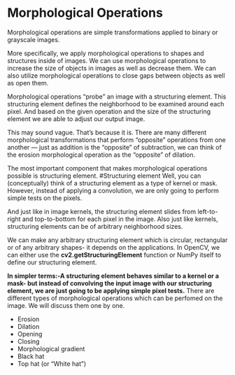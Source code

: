 # Morphological Operations
Morphological operations are simple transformations applied to binary or grayscale images.

More specifically, we apply morphological operations to shapes and structures inside of images. We can use morphological operations to increase the size of objects in images as well as decrease them. We can also utilize morphological operations to close gaps between objects as well as open them.

Morphological operations “probe” an image with a structuring element. This structuring element defines the neighborhood to be examined around each pixel. And based on the given operation and the size of the structuring element we are able to adjust our output image.

This may sound vague. That’s because it is. There are many different morphological transformations that perform “opposite” operations from one another — just as addition is the “opposite” of subtraction, we can think of the erosion morphological operation as the “opposite” of dilation.

The most important component that makes morphological operations possible is structuring element.
#Structuring element
Well, you can (conceptually) think of a structuring element as a type of kernel or mask. However, instead of applying a convolution, we are only going to perform simple tests on the pixels.

And just like in image kernels, the structuring element slides from left-to-right and top-to-bottom for each pixel in the image. Also just like kernels, structuring elements can be of arbitrary neighborhood sizes.

We can make any arbitrary structuring element which is circular, rectangular or of any arbitrary shapes- it depends on the applications.
In OpenCV, we can either use the **cv2.getStructuringElement**  function or NumPy itself to define our structuring element.


**In simpler terms:-A structuring element behaves similar to a kernel or a mask- but instead of convolving the input image with our structuring element, we are just going to be applying simple pixel tests.**
There are different types of morphological operations which can be perfomed on the image. We will discuss them one by one.
* Erosion
* Dilation
* Opening
* Closing
* Morphological gradient
* Black hat
* Top hat (or “White hat”)


